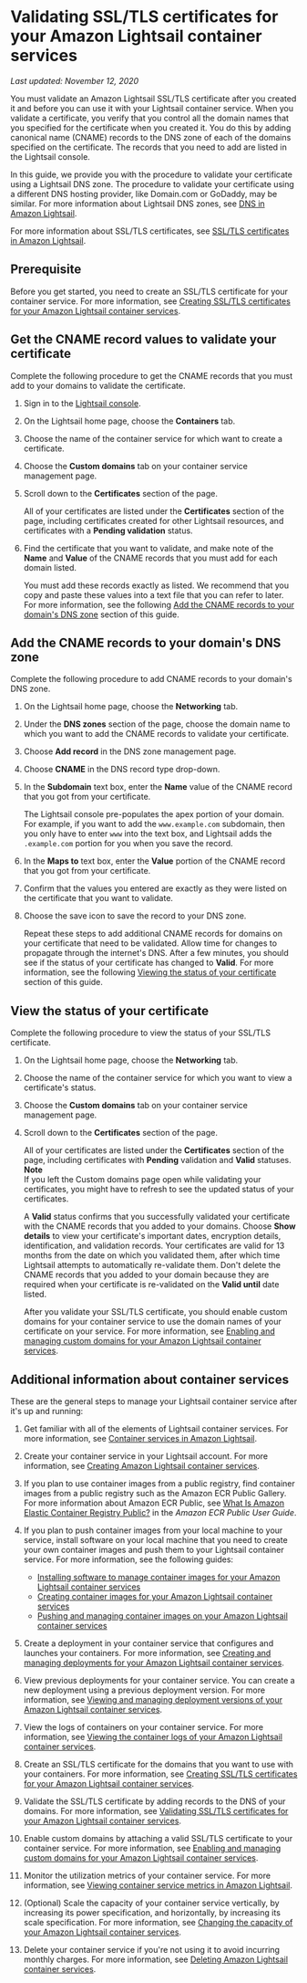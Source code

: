 # Validating SSL/TLS certificates for your Amazon Lightsail container services<a name="amazon-lightsail-validating-container-services-certificates"></a>

 *Last updated: November 12, 2020* 

You must validate an Amazon Lightsail SSL/TLS certificate after you created it and before you can use it with your Lightsail container service\. When you validate a certificate, you verify that you control all the domain names that you specified for the certificate when you created it\. You do this by adding canonical name \(CNAME\) records to the DNS zone of each of the domains specified on the certificate\. The records that you need to add are listed in the Lightsail console\.

In this guide, we provide you with the procedure to validate your certificate using a Lightsail DNS zone\. The procedure to validate your certificate using a different DNS hosting provider, like Domain\.com or GoDaddy, may be similar\. For more information about Lightsail DNS zones, see [DNS in Amazon Lightsail](understanding-dns-in-amazon-lightsail.md)\.

For more information about SSL/TLS certificates, see [SSL/TLS certificates in Amazon Lightsail](understanding-tls-ssl-certificates-in-lightsail-https.md)\.

## Prerequisite<a name="validating-container-service-certificate-prerequisite"></a>

Before you get started, you need to create an SSL/TLS certificate for your container service\. For more information, see [Creating SSL/TLS certificates for your Amazon Lightsail container services](amazon-lightsail-creating-container-services-certificates.md)\.

## Get the CNAME record values to validate your certificate<a name="get-container-service-certificate-cname"></a>

Complete the following procedure to get the CNAME records that you must add to your domains to validate the certificate\.

1. Sign in to the [Lightsail console](https://lightsail.aws.amazon.com/)\.

1. On the Lightsail home page, choose the **Containers** tab\.

1. Choose the name of the container service for which want to create a certificate\.

1. Choose the **Custom domains** tab on your container service management page\.

1. Scroll down to the **Certificates** section of the page\.

   All of your certificates are listed under the **Certificates** section of the page, including certificates created for other Lightsail resources, and certificates with a **Pending validation** status\.

1. Find the certificate that you want to validate, and make note of the **Name** and **Value** of the CNAME records that you must add for each domain listed\.

   You must add these records exactly as listed\. We recommend that you copy and paste these values into a text file that you can refer to later\. For more information, see the following [Add the CNAME records to your domain's DNS zone](#add-container-service-certificate-cname) section of this guide\.

## Add the CNAME records to your domain's DNS zone<a name="add-container-service-certificate-cname"></a>

Complete the following procedure to add CNAME records to your domain's DNS zone\.

1. On the Lightsail home page, choose the **Networking** tab\.

1. Under the **DNS zones** section of the page, choose the domain name to which you want to add the CNAME records to validate your certificate\.

1. Choose **Add record** in the DNS zone management page\.

1. Choose **CNAME** in the DNS record type drop\-down\.

1. In the **Subdomain** text box, enter the **Name** value of the CNAME record that you got from your certificate\.

   The Lightsail console pre\-populates the apex portion of your domain\. For example, if you want to add the `www.example.com` subdomain, then you only have to enter `www` into the text box, and Lightsail adds the `.example.com` portion for you when you save the record\.

1. In the **Maps to** text box, enter the **Value** portion of the CNAME record that you got from your certificate\.

1. Confirm that the values you entered are exactly as they were listed on the certificate that you want to validate\.

1. Choose the save icon to save the record to your DNS zone\.

   Repeat these steps to add additional CNAME records for domains on your certificate that need to be validated\. Allow time for changes to propagate through the internet's DNS\. After a few minutes, you should see if the status of your certificate has changed to **Valid**\. For more information, see the following [Viewing the status of your certificate](#view-container-service-certificate-status) section of this guide\.

## View the status of your certificate<a name="view-container-service-certificate-status"></a>

Complete the following procedure to view the status of your SSL/TLS certificate\.

1. On the Lightsail home page, choose the **Networking** tab\.

1. Choose the name of the container service for which you want to view a certificate's status\.

1. Choose the **Custom domains** tab on your container service management page\.

1. Scroll down to the **Certificates** section of the page\.

   All of your certificates are listed under the **Certificates** section of the page, including certificates with **Pending** validation and **Valid** statuses\.
**Note**  
If you left the Custom domains page open while validating your certificates, you might have to refresh to see the updated status of your certificates\.

   A **Valid** status confirms that you successfully validated your certificate with the CNAME records that you added to your domains\. Choose **Show details** to view your certificate's important dates, encryption details, identification, and validation records\. Your certificates are valid for 13 months from the date on which you validated them, after which time Lightsail attempts to automatically re\-validate them\. Don't delete the CNAME records that you added to your domain because they are required when your certificate is re\-validated on the **Valid until** date listed\.

   After you validate your SSL/TLS certificate, you should enable custom domains for your container service to use the domain names of your certificate on your service\. For more information, see [Enabling and managing custom domains for your Amazon Lightsail container services](amazon-lightsail-enabling-container-services-custom-domains.md)\.

## Additional information about container services<a name="validating-container-service-certificate-additional-info"></a>

These are the general steps to manage your Lightsail container service after it's up and running:

1. Get familiar with all of the elements of Lightsail container services\. For more information, see [Container services in Amazon Lightsail](amazon-lightsail-container-services.md)\.

1. Create your container service in your Lightsail account\. For more information, see [Creating Amazon Lightsail container services](amazon-lightsail-creating-container-services.md)\.

1. If you plan to use container images from a public registry, find container images from a public registry such as the Amazon ECR Public Gallery\. For more information about Amazon ECR Public, see [What Is Amazon Elastic Container Registry Public?](https://docs.aws.amazon.com/AmazonECR/latest/public/what-is-ecr.html) in the *Amazon ECR Public User Guide*\.

1. If you plan to push container images from your local machine to your service, install software on your local machine that you need to create your own container images and push them to your Lightsail container service\. For more information, see the following guides:
   + [Installing software to manage container images for your Amazon Lightsail container services](amazon-lightsail-install-software.md)
   + [Creating container images for your Amazon Lightsail container services](amazon-lightsail-creating-container-images.md)
   + [Pushing and managing container images on your Amazon Lightsail container services](amazon-lightsail-pushing-container-images.md)

1. Create a deployment in your container service that configures and launches your containers\. For more information, see [Creating and managing deployments for your Amazon Lightsail container services](amazon-lightsail-container-services-deployments.md)\.

1. View previous deployments for your container service\. You can create a new deployment using a previous deployment version\. For more information, see [Viewing and managing deployment versions of your Amazon Lightsail container services](amazon-lightsail-container-services-deployment-versions.md)\.

1. View the logs of containers on your container service\. For more information, see [Viewing the container logs of your Amazon Lightsail container services](amazon-lightsail-viewing-container-service-container-logs.md)\.

1. Create an SSL/TLS certificate for the domains that you want to use with your containers\. For more information, see [Creating SSL/TLS certificates for your Amazon Lightsail container services](amazon-lightsail-creating-container-services-certificates.md)\.

1. Validate the SSL/TLS certificate by adding records to the DNS of your domains\. For more information, see [Validating SSL/TLS certificates for your Amazon Lightsail container services](#amazon-lightsail-validating-container-services-certificates)\.

1. Enable custom domains by attaching a valid SSL/TLS certificate to your container service\. For more information, see [Enabling and managing custom domains for your Amazon Lightsail container services](amazon-lightsail-enabling-container-services-custom-domains.md)\.

1. Monitor the utilization metrics of your container service\. For more information, see [Viewing container service metrics in Amazon Lightsail](amazon-lightsail-viewing-container-services-metrics.md)\.

1. \(Optional\) Scale the capacity of your container service vertically, by increasing its power specification, and horizontally, by increasing its scale specification\. For more information, see [Changing the capacity of your Amazon Lightsail container services](amazon-lightsail-changing-container-service-capacity.md)\.

1. Delete your container service if you're not using it to avoid incurring monthly charges\. For more information, see [Deleting Amazon Lightsail container services](amazon-lightsail-deleting-container-services.md)\.